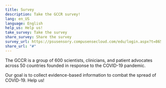 ```yaml
---
title: Survey
description: Take the GCCR survey!
lang: en_US
language: English
help_us: Help us!
take_survey: Take the survey
share_survey: Share the survey
survey_url: https://psusensory.compusensecloud.com/edu/login.aspx?t=86572382-0eec-447a-87ca-eb5c4d4d4d52
share_url: "#"
---
```

The GCCR is a group of 600 scientists, clinicians, and patient advocates across 50 countries founded in response to the COVID-19 pandemic.

Our goal is to collect evidence-based information to combat the spread of COVID-19. Help us!